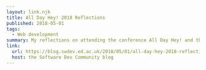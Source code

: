```yaml
---
layout: link.njk
title: All Day Hey! 2018 Reflections
published: 2018-05-01
tags:
  - Web development
summary: My reflections on attending the conference All Day Hey! and their impact on the University.
link:
  url: https://blog.swdev.ed.ac.uk/2018/05/01/all-day-hey-2018-reflections/
  host: the Software Dev Community blog
---
```

